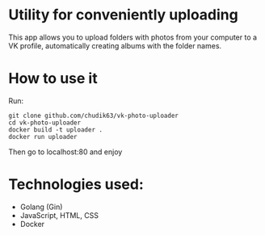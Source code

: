 # Utility for conveniently uploading
This app allows you to upload folders with photos from your computer to a VK profile, automatically creating albums with the folder names.

# How to use it
Run:
```
git clone github.com/chudik63/vk-photo-uploader
cd vk-photo-uploader
docker build -t uploader .
docker run uploader
``` 

Then go to localhost:80 and enjoy


# Technologies used:
- Golang (Gin)
- JavaScript, HTML, CSS
- Docker
